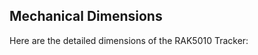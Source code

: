 ## Mechanical Dimensions

Here are the detailed dimensions of the RAK5010 Tracker:

<rk-img
  src="/assets/images/datasheet/rak5010/top-view-mechanical-dimension.jpg"
  width="75%"
  figure-number="1"
  caption="Top View"
/>

<rk-img
  src="/assets/images/datasheet/rak5010/bottom-view-mechanical-dimension.jpg"
  width="50%"
  figure-number="2"
  caption="Bottom View"
/>
